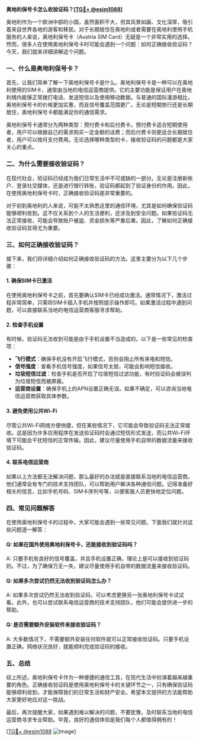 **奥地利保号卡怎么收验证码？[[TG💪+ @esim1088](https://t.me/s/esim1088)]**

奥地利作为一个欧洲中部的小国，虽然面积不大，但其风景如画、文化深厚，吸引着来自世界各地的游客和移民。对于长期居住在奥地利或者需要在奥地利使用手机服务的人来说，奥地利保号卡（Austria SIM Card）无疑是一个非常实用的选择。然而，很多人在使用奥地利保号卡时可能会遇到一个问题：如何正确接收验证码？今天，我们就来详细讲解这个问题。

### 一、什么是奥地利保号卡？

首先，让我们简单了解一下奥地利保号卡是什么。奥地利保号卡是一种可以在奥地利使用的SIM卡，通常由当地的电信运营商提供。它的主要功能是保证用户在奥地利境内能够正常拨打电话、发送短信以及使用移动数据。与普通的国际漫游相比，奥地利保号卡的价格更加实惠，而且信号覆盖范围更广。无论是短期旅行还是长期居住，奥地利保号卡都能满足你的通信需求。

奥地利保号卡通常分为两种类型：预付费卡和后付费卡。预付费卡适合短期使用者，用户可以根据自己的需求购买一定金额的话费；而后付费卡则更适合长期居住者，用户可以按月支付费用。无论选择哪种类型的卡，接收验证码的问题都是大家关心的重点。

### 二、为什么需要接收验证码？

在现代社会，验证码已经成为我们日常生活中不可或缺的一部分。无论是注册新账户、登录社交媒体，还是进行银行转账，验证码都起到了验证身份的作用。因此，在使用奥地利保号卡时，正确接收验证码是非常重要的。

对于初到奥地利的人来说，可能不太熟悉这里的通信环境，尤其是如何确保验证码能够顺利收到。这不仅关系到个人的生活便利，还涉及到安全问题。如果验证码无法正常接收，可能会导致账户被盗、资金损失等严重后果。因此，了解如何正确接收验证码显得尤为重要。

### 三、如何正确接收验证码？

接下来，我们将详细介绍如何正确接收验证码的方法。这里主要分为以下几个步骤：

#### 1. 确保SIM卡已激活

在使用奥地利保号卡之前，首先要确认SIM卡已经成功激活。通常情况下，激活过程非常简单，只需将SIM卡插入手机并按照提示操作即可。如果激活过程中遇到问题，可以直接联系当地的电信运营商客服寻求帮助。

#### 2. 检查手机设置

有时候，验证码无法收到可能是由于手机设置不当造成的。以下是一些常见的检查项：

- **飞行模式**：确保手机没有开启飞行模式，否则会阻止所有来电和短信。
- **信号强度**：查看手机信号强度，如果信号太弱，可能会影响短信接收。
- **垃圾短信过滤**：检查手机是否开启了垃圾短信过滤功能，有时验证码会被误判为垃圾短信而被屏蔽。
- **运营商设置**：确保手机上的APN设置正确无误。如果不确定，可以咨询当地电信运营商获取具体参数。

#### 3. 避免使用公共Wi-Fi

尽管公共Wi-Fi网络方便快捷，但在某些情况下，它可能会导致验证码无法正常接收。这是因为许多应用程序在发送验证码时会通过短信形式发送，而公共Wi-Fi环境下可能会干扰短信的正常传输。因此，建议尽量使用手机自带的数据流量来接收验证码。

#### 4. 联系电信运营商

如果以上方法都无法解决问题，那么最好的办法就是直接联系当地的电信运营商。他们通常会有专门的技术支持团队，可以帮助用户解决各种通信问题。记得准备好相关的信息，比如手机号码、SIM卡序列号等，以便客服人员更快地定位问题。

### 四、常见问题解答

在使用奥地利保号卡的过程中，大家可能会遇到一些常见问题。下面我们就针对这些问题逐一解答：

#### Q: 如果在国外使用奥地利保号卡，还能接收到验证码吗？
A: 只要手机有良好的信号覆盖，并且手机设置正确，理论上是可以接收到验证码的。不过，为了确保万无一失，建议尽量使用手机自带的数据流量来接收验证码。

#### Q: 如果多次尝试仍然无法收到验证码怎么办？
A: 如果多次尝试仍然无法收到验证码，可以考虑更换另一张奥地利保号卡试试看。此外，也可以尝试联系电信运营商的技术支持团队，他们可能会提供进一步的帮助。

#### Q: 是否需要额外安装软件来接收验证码？
A: 大多数情况下，不需要额外安装任何软件就可以正常接收验证码。只要手机设置正确，网络状况良好，就能顺利完成验证码的接收。

### 五、总结

综上所述，奥地利保号卡作为一种便捷的通信工具，在现代生活中扮演着越来越重要的角色。正确接收验证码是使用奥地利保号卡的关键环节之一，只有确保验证码能够顺利收到，才能保障我们的日常生活和财产安全。希望本文提供的方法能帮助大家更好地应对这一挑战。

最后，再次提醒大家，如果遇到难以解决的问题，不要犹豫，及时联系当地的电信运营商寻求专业帮助。毕竟，良好的通信体验是我们每个人都值得拥有的！

[[TG💪+ @esim1088](https://t.me/s/esim1088) ![Image](https://i.postimg.cc/4NQfJmqS/Snipaste-2025-05-13-00-14-12.png)]